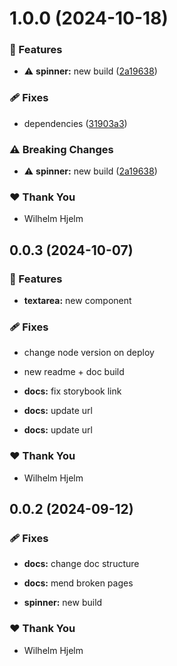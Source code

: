 # 1.0.0 (2024-10-18)

### 🚀 Features

- ⚠️  **spinner:** new build ([2a19638](https://github.com/migrationsverket/midas/commit/2a19638))

### 🩹 Fixes

- dependencies ([31903a3](https://github.com/migrationsverket/midas/commit/31903a3))

### ⚠️  Breaking Changes

- ⚠️  **spinner:** new build ([2a19638](https://github.com/migrationsverket/midas/commit/2a19638))

### ❤️  Thank You

- Wilhelm Hjelm

## 0.0.3 (2024-10-07)


### 🚀 Features

- **textarea:** new component


### 🩹 Fixes

- change node version on deploy

- new readme + doc build

- **docs:** fix storybook link

- **docs:** update url

- **docs:** update url


### ❤️  Thank You

- Wilhelm Hjelm

## 0.0.2 (2024-09-12)


### 🩹 Fixes

- **docs:** change doc structure

- **docs:** mend broken pages

- **spinner:** new build


### ❤️  Thank You

- Wilhelm Hjelm